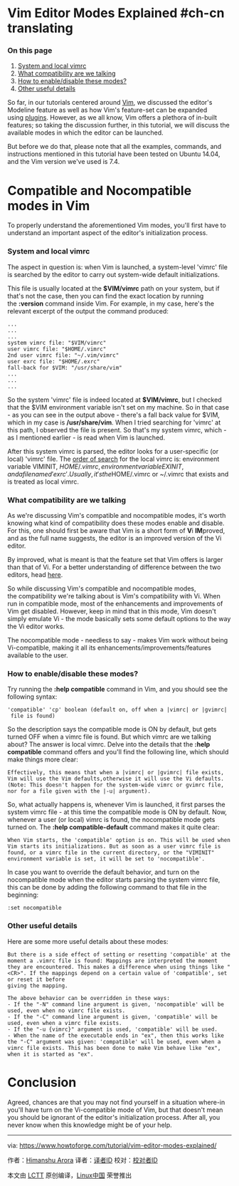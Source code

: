 Vim Editor Modes Explained
#ch-cn translating
============================================================

### On this page

1.  [System and local vimrc][1]
2.  [What compatibility are we talking][2]
3.  [How to enable/disable these modes?][3]
4.  [Other useful details][4]

So far, in our tutorials centered around [Vim][5], we discussed the editor's Modeline feature as well as how Vim's feature-set can be expanded using [plugins][6]. However, as we all know, Vim offers a plethora of in-built features; so taking the discussion further, in this tutorial, we will discuss the available modes in which the editor can be launched.

But before we do that, please note that all the examples, commands, and instructions mentioned in this tutorial have been tested on Ubuntu 14.04, and the Vim version we've used is 7.4.

# Compatible and Nocompatible modes in Vim

To properly understand the aforementioned Vim modes, you'll first have to understand an important aspect of the editor's initialization process.

### System and local vimrc

The aspect in question is: when Vim is launched, a system-level 'vimrc' file is searched by the editor to carry out system-wide default initializations.

This file is usually located at the **$VIM/vimrc** path on your system, but if that's not the case, then you can find the exact location by running the **:version** command inside Vim. For example, in my case, here's the relevant excerpt of the output the command produced:

```
...
...
...
system vimrc file: "$VIM/vimrc"
user vimrc file: "$HOME/.vimrc"
2nd user vimrc file: "~/.vim/vimrc"
user exrc file: "$HOME/.exrc"
fall-back for $VIM: "/usr/share/vim"
...
...
...
```

So the system 'vimrc' file is indeed located at **$VIM/vimrc**, but I checked that the $VIM environment variable isn't set on my machine. So in that case - as you can see in the output above - there's a fall back value for $VIM, which in my case is **/usr/share/vim**. When I tried searching for 'vimrc' at this path, I observed the file is present. So that's my system vimrc, which - as I mentioned earlier - is read when Vim is launched.

After this system vimrc is parsed, the editor looks for a user-specific (or local) 'vimrc' file. The [order of search][7] for the local vimrc is: environment variable VIMINIT, $HOME/.vimrc, environment variable EXINIT, and a file named 'exrc'. Usually, it's the $HOME/.vimrc or ~/.vimrc that exists and is treated as local vimrc.

### What compatibility are we talking

As we're discussing Vim's compatible and nocompatible modes, it's worth knowing what kind of compatibility does these modes enable and disable. For this, one should first be aware that Vim is a short form of **V**i **IM**proved, and as the full name suggests, the editor is an improved version of the Vi editor.

By improved, what is meant is that the feature set that Vim offers is larger than that of Vi. For a better understanding of difference between the two editors, head [here][8].

So while discussing Vim's compatible and nocompatible modes, the compatibility we're talking about is Vim's compatibility with Vi. When run in compatible mode, most of the enhancements and improvements of Vim get disabled. However, keep in mind that in this mode, Vim doesn't simply emulate Vi - the mode basically sets some default options to the way the Vi editor works.

The nocompatible mode - needless to say - makes Vim work without being Vi-compatible, making it all its enhancements/improvements/features available to the user.

### How to enable/disable these modes?

Try running the **:help compatible** command in Vim, and you should see the following syntax:

```
'compatible' 'cp' boolean (default on, off when a |vimrc| or |gvimrc|
 file is found)
```

So the description says the compatible mode is ON by default, but gets turned OFF when a vimrc file is found. But which vimrc are we talking about? The answer is local vimrc. Delve into the details that the **:help compatible** command offers and you'll find the following line, which should make things more clear:

```
Effectively, this means that when a |vimrc| or |gvimrc| file exists, Vim will use the Vim defaults,otherwise it will use the Vi defaults. (Note: This doesn't happen for the system-wide vimrc or gvimrc file, nor for a file given with the |-u| argument).
```

So, what actually happens is, whenever Vim is launched, it first parses the system vimrc file - at this time the compatible mode is ON by default. Now, whenever a user (or local) vimrc is found, the nocompatible mode gets turned on. The **:help compatible-default** command makes it quite clear:

```
When Vim starts, the 'compatible' option is on. This will be used when Vim starts its initializations. But as soon as a user vimrc file is found, or a vimrc file in the current directory, or the "VIMINIT" environment variable is set, it will be set to 'nocompatible'.
```

In case you want to override the default behavior, and turn on the nocompatible mode when the editor starts parsing the system vimrc file, this can be done by adding the following command to that file in the beginning:

```
:set nocompatible
```

### Other useful details

Here are some more useful details about these modes:

```
But there is a side effect of setting or resetting 'compatible' at the moment a .vimrc file is found: Mappings are interpreted the moment they are encountered. This makes a difference when using things like "<CR>". If the mappings depend on a certain value of 'compatible', set or reset it before
giving the mapping.

The above behavior can be overridden in these ways:
- If the "-N" command line argument is given, 'nocompatible' will be used, even when no vimrc file exists.
- If the "-C" command line argument is given, 'compatible' will be used, even when a vimrc file exists.
- If the "-u {vimrc}" argument is used, 'compatible' will be used.
- When the name of the executable ends in "ex", then this works like the "-C" argument was given: 'compatible' will be used, even when a vimrc file exists. This has been done to make Vim behave like "ex", when it is started as "ex".
```

# Conclusion

Agreed, chances are that you may not find yourself in a situation where-in you'll have turn on the Vi-compatible mode of Vim, but that doesn't mean you should be ignorant of the editor's initialization process. After all, you never know when this knowledge might be of your help.

--------------------------------------------------------------------------------

via: https://www.howtoforge.com/tutorial/vim-editor-modes-explained/

作者：[Himanshu Arora][a]
译者：[译者ID](https://github.com/译者ID)
校对：[校对者ID](https://github.com/校对者ID)

本文由 [LCTT](https://github.com/LCTT/TranslateProject) 原创编译，[Linux中国](https://linux.cn/) 荣誉推出

[a]:https://www.howtoforge.com/tutorial/vim-editor-modes-explained/
[1]:https://www.howtoforge.com/tutorial/vim-editor-modes-explained/#system-and-local-vimrc
[2]:https://www.howtoforge.com/tutorial/vim-editor-modes-explained/#what-compatibility-are-we-talking
[3]:https://www.howtoforge.com/tutorial/vim-editor-modes-explained/#how-to-enabledisable-these-modes
[4]:https://www.howtoforge.com/tutorial/vim-editor-modes-explained/#other-useful-details
[5]:https://www.howtoforge.com/vim-basics
[6]:https://www.howtoforge.com/tutorial/vim-editor-plugins-for-software-developers-3/
[7]:http://vimdoc.sourceforge.net/htmldoc/starting.html#system-vimrc
[8]:http://askubuntu.com/questions/418396/what-is-the-difference-between-vi-and-vim
